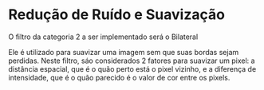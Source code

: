 # Redução de Ruído e Suavização

O filtro da categoria 2 a ser implementado será o Bilateral

Ele é utilizado para suavizar uma imagem sem que suas bordas sejam perdidas. Neste filtro, sáo considerados 2 fatores para suavizar um pixel: a distância espacial, que é o quão perto está o pixel vizinho, e a diferença de intensidade, que é o quão parecido é o valor de cor entre os pixels. 
